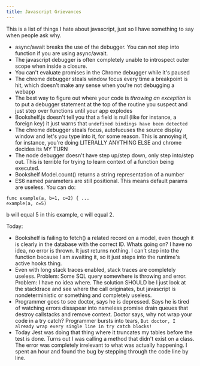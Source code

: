 ```yaml
---
title: Javascript Grievances
---
```


This is a list of things I hate about javascript, just so I have something to
say when people ask why.

* async/await breaks the use of the debugger. You can not step into function if
  you are using async/await.
* The javascript debugger is often completely unable to introspect outer scope
  when inside a closure.
* You can't evaluate promises in the Chrome debugger while it's paused
* The chrome debugger steals window focus every time a breakpoint is hit, which
  doesn't make any sense when you're not debugging a webapp
* The best way to figure out where your code is *throwing an exception* is to
  put a debugger statement at the top of the routine you suspect and just step
  over functions until your app explodes
* Bookshelf.js doesn't tell you that a field is null (like for instance, a
  foreign key) it just warns that `undefined bindings have been detected`
* The chrome debugger steals focus, autofucuses the source display window and
  let's you type into it, for some reason. This is annoying if, for instance,
  you're doing LITERALLY ANYTHING ELSE and chrome decides its MY TURN
* The node debugger doesn't have step up/step down, only step into/step out.
  This is terrible for trying to learn context of a function being executed.
* Bookshelf Model.count() returns a string representation of a number
* ES6 named parameters are still positional. This means default params are useless. You can do:
```
func example(a, b=1, c=2) { ...
example(a, c=5)
```
  b will equal 5 in this example, c will equal 2.

Today:

* Bookshelf is failing to fetch() a related record on a model, even though it is
  clearly in the database with the correct ID. Whats going on? I have no idea,
  no error is thrown. It just returns nothing. I can't step into the function
  because I am awaiting it, so it just steps into the runtime's active hooks thing.
* Even with long stack traces enabled, stack traces are completely useless.
  Problem: Some SQL query somewhere is throwing and error. Problem: I have no
  idea where. The solution SHOULD be I just look at the stacktrace and see where
  the call originates, but javascript is nondeterministic or something and
  completely useless.
* Programmer goes to see doctor, says he is depressed. Says he is tired of
  watching errors dissapear into nameless promise drain queues that destroy
  callstacks and remove context. Doctor says, why not wrap your code in a try
  catch? Programmer bursts into tears, `But doctor, I already wrap every single
  line in try catch blocks!`
* Today Jest was doing that thing where it truncates my tables before the test
  is done. Turns out I was calling a method that didn't exist on a class. The
  error was completely irrelevant to what was actually happening. I spent an hour
  and found the bug by stepping through the code line by line.

